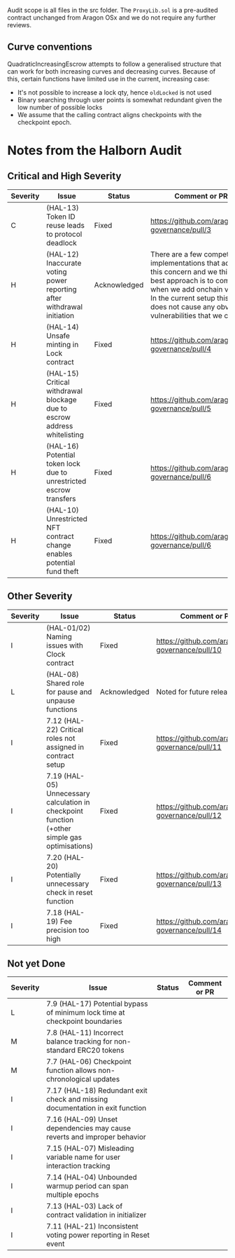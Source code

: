 Audit scope is all files in the src folder. The `ProxyLib.sol` is a pre-audited contract unchanged from Aragon OSx and we do not require any further reviews.

## Curve conventions

QuadraticIncreasingEscrow attempts to follow a generalised structure that can work for both increasing curves and decreasing curves. Because of this, certain functions have limited use in the current, increasing case:

- It's not possible to increase a lock qty, hence `oldLocked` is not used
- Binary searching through user points is somewhat redundant given the low number of possible locks
- We assume that the calling contract aligns checkpoints with the checkpoint epoch.

# Notes from the Halborn Audit

## Critical and High Severity

| Severity | Issue                                                                    | Status       | Comment or PR                                                                                                                                                                                                                           |
| -------- | ------------------------------------------------------------------------ | ------------ | --------------------------------------------------------------------------------------------------------------------------------------------------------------------------------------------------------------------------------------- |
| C        | (HAL-13) Token ID reuse leads to protocol deadlock                       | Fixed        | https://github.com/aragon/ve-governance/pull/3                                                                                                                                                                                          |
| H        | (HAL-12) Inaccurate voting power reporting after withdrawal initiation   | Acknowledged | There are a few competing implementations that address this concern and we think the best approach is to compare when we add onchain voting. In the current setup this issue does not cause any obvious vulnerabilities that we can see |
| H        | (HAL-14) Unsafe minting in Lock contract                                 | Fixed        | https://github.com/aragon/ve-governance/pull/4                                                                                                                                                                                          |
| H        | (HAL-15) Critical withdrawal blockage due to escrow address whitelisting | Fixed        | https://github.com/aragon/ve-governance/pull/5                                                                                                                                                                                          |
| H        | (HAL-16) Potential token lock due to unrestricted escrow transfers       | Fixed        | https://github.com/aragon/ve-governance/pull/6                                                                                                                                                                                          |
| H        | (HAL-10) Unrestricted NFT contract change enables potential fund theft   | Fixed        | https://github.com/aragon/ve-governance/pull/6                                                                                                                                                                                          |

## Other Severity

| Severity | Issue                                                                                          | Status       | Comment or PR                                   |
| -------- | ---------------------------------------------------------------------------------------------- | ------------ | ----------------------------------------------- |
| I        | (HAL-01/02) Naming issues with Clock contract                                                  | Fixed        | https://github.com/aragon/ve-governance/pull/10 |
| L        | (HAL-08) Shared role for pause and unpause functions                                           | Acknowledged | Noted for future releases                       |
| I        | 7.12 (HAL-22) Critical roles not assigned in contract setup                                    | Fixed        | https://github.com/aragon/ve-governance/pull/11 |
| I        | 7.19 (HAL-05) Unnecessary calculation in checkpoint function (+other simple gas optimisations) | Fixed        | https://github.com/aragon/ve-governance/pull/12 |
| I        | 7.20 (HAL-20) Potentially unnecessary check in reset function                                  | Fixed        | https://github.com/aragon/ve-governance/pull/13 |
| I        | 7.18 (HAL-19) Fee precision too high                                                           | Fixed        | https://github.com/aragon/ve-governance/pull/14 |

## Not yet Done

| Severity | Issue                                                                         | Status | Comment or PR |
| -------- | ----------------------------------------------------------------------------- | ------ | ------------- |
| L        | 7.9 (HAL-17) Potential bypass of minimum lock time at checkpoint boundaries   |        |
| M        | 7.8 (HAL-11) Incorrect balance tracking for non-standard ERC20 tokens         |        |
| M        | 7.7 (HAL-06) Checkpoint function allows non-chronological updates             |        |
| I        | 7.17 (HAL-18) Redundant exit check and missing documentation in exit function |        |
| I        | 7.16 (HAL-09) Unset dependencies may cause reverts and improper behavior      |        |
| I        | 7.15 (HAL-07) Misleading variable name for user interaction tracking          |        |
| I        | 7.14 (HAL-04) Unbounded warmup period can span multiple epochs                |        |
| I        | 7.13 (HAL-03) Lack of contract validation in initializer                      |        |
| I        | 7.11 (HAL-21) Inconsistent voting power reporting in Reset event              |        |
